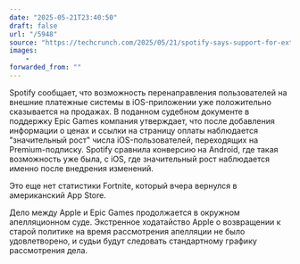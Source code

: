 ```yaml
---
date: "2025-05-21T23:40:50"
draft: false
url: "/5948"
source: "https://techcrunch.com/2025/05/21/spotify-says-support-for-external-payments-on-ios-has-already-boosted-subscriptions/"
images:
    -
forwarded_from: ""
---
```


Spotify сообщает, что возможность перенаправления пользователей на внешние платежные системы в iOS-приложении уже положительно сказывается на продажах. В поданном судебном документе в поддержку Epic Games компания утверждает, что после добавления информации о ценах и ссылки на страницу оплаты наблюдается "значительный рост" числа iOS-пользователей, переходящих на Premium-подписку. Spotify сравнила конверсию на Android, где такая возможность уже была, с iOS, где значительный рост наблюдается именно после внедрения изменений.

Это еще нет статистики Fortnite, который вчера вернулся в американский App Store. 

Дело между Apple и Epic Games продолжается в окружном апелляционном суде. Экстренное ходатайство Apple о возвращении к старой политике на время рассмотрения апелляции не было удовлетворено, и судьи будут следовать стандартному графику рассмотрения дела.
